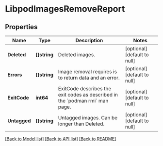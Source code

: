# LibpodImagesRemoveReport

## Properties
Name | Type | Description | Notes
------------ | ------------- | ------------- | -------------
**Deleted** | **[]string** | Deleted images. | [optional] [default to null]
**Errors** | **[]string** | Image removal requires is to return data and an error. | [optional] [default to null]
**ExitCode** | **int64** | ExitCode describes the exit codes as described in the &#x60;podman rmi&#x60; man page. | [optional] [default to null]
**Untagged** | **[]string** | Untagged images. Can be longer than Deleted. | [optional] [default to null]

[[Back to Model list]](../README.md#documentation-for-models) [[Back to API list]](../README.md#documentation-for-api-endpoints) [[Back to README]](../README.md)

